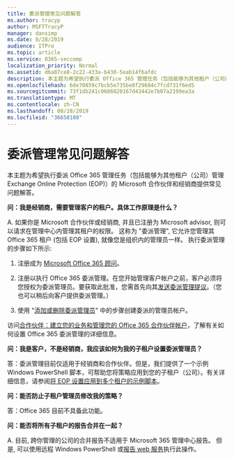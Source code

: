 ```yaml
---
title: 委派管理常见问题解答
ms.author: tracyp
author: MSFTTracyP
manager: dansimp
ms.date: 8/28/2019
audience: ITPro
ms.topic: article
ms.service: O365-seccomp
localization_priority: Normal
ms.assetid: d6a87ce8-2c22-433a-b430-5eab14f6afdc
description: 本主题为希望执行委派 Office 365 管理任务（包括能够为其他租户（公司）管理 Exchange Online Protection (EOP)）的 Microsoft 合作伙伴和经销商提供常见问题解答。
ms.openlocfilehash: 6de70859c7bcb5e735be8f29684c7fcd731f6ed5
ms.sourcegitcommit: 73f1db241c0686020167d43442e7b07a2199ea3a
ms.translationtype: MT
ms.contentlocale: zh-CN
ms.lasthandoff: 08/28/2019
ms.locfileid: "36658108"
---
```

# <a name="delegated-administration-faq"></a>委派管理常见问题解答

本主题为希望执行委派 Office 365 管理任务（包括能够为其他租户（公司）管理 Exchange Online Protection (EOP)）的 Microsoft 合作伙伴和经销商提供常见问题解答。
  
 **问：我是经销商，需要管理客户的租户。具体工作原理是什么？**
  
A. 如果你是 Microsoft 合作伙伴或经销商, 并且已注册为 Microsoft advisor, 则可以请求在管理中心内管理其租户的权限。 这称为 "委派管理", 它允许您管理其 Office 365 租户 (包括 EOP 设置), 就像您是组织内的管理员一样。 执行委派管理的步骤如下所示:
  
1. 注册成为 [Microsoft Office 365 顾问](https://aka.ms/cloudbenefits)。

2. 注册以执行 Office 365 委派管理。在您开始管理客户帐户之前，客户必须将您授权为委派管理员。要获取此批准，您需首先向其[发送委派管理提议](https://go.microsoft.com/fwlink/?LinkId=396829)。（您也可以稍后向客户提供委派管理。）

3. 使用 "[添加或删除委派管理员](https://go.microsoft.com/fwlink/?LinkId=396831)" 中的步骤创建委派的管理员帐户。

访问[合作伙伴：建立您的业务和管理您的 Office 365 合作伙伴帐户](https://go.microsoft.com/fwlink/?LinkId=301485)，了解有关如何设置 Office 365 委派管理的详细信息。
  
 **问：我是客户，不是经销商，我应该如何为我的子租户设置委派管理员？**
  
答：委派管理目前仅适用于经销商和合作伙伴。但是，我们提供了一个示例 Windows PowerShell 脚本，可帮助您将策略应用到您的子租户（公司）。有关详细信息，请参阅[将 EOP 设置应用到多个租户的示例脚本](sample-script-for-applying-eop-settings-to-multiple-tenants.md)。
  
 **问：能否防止子租户管理员修改我的策略？**
  
答：Office 365 目前不具备此功能。
  
 **问：能否将所有子租户的报告合并在一起？**
  
A. 目前, 跨你管理的公司的合并报告不适用于 Microsoft 365 管理中心报告。 但是, 可以使用远程 Windows PowerShell 或[报告 web 服务](https://go.microsoft.com/fwlink/?LinkId=279926)执行此操作。
